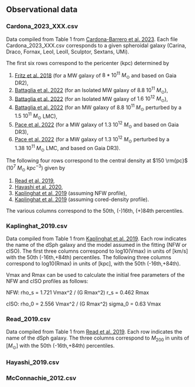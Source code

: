 ## Observational data


### Cardona_2023_XXX.csv 

Data compiled from Table 1 from [Cardona-Barrero et al. 2023](https://arxiv.org/abs/2304.06611). Each file Cardona_2023_XXX.csv corresponds to a given spheroidal galaxy (Carina, Draco, Fornax, LeoI, LeoII, Sculptor, Sextans, UMi). 

The first six rows correspond to the pericenter (kpc) determined by 
1. [Fritz et al. 2018](https://arxiv.org/abs/1805.00908) (for a MW galaxy of $8*10^11\ M_\odot$ and based on Gaia DR2),
2. [Battaglia et al. 2022](https://arxiv.org/abs/2106.08819) (for an Isolated MW galaxy of $8.8\ 10^{11}\ M_\odot$), 
3. [Battaglia et al. 2022](https://arxiv.org/abs/2106.08819) (for an Isolated MW galaxy of $1.6\ 10^{12}\ M_\odot$), 
4. [Battaglia et al. 2022](https://arxiv.org/abs/2106.08819) (for an MW galaxy of $8.8\ 10^{11}\ M_\odot$ perturbed by a $1.5\ 10^{11}\ M_\odot$ LMC), 
5. [Pace et al. 2022](https://arxiv.org/abs/2205.05699) (for a MW galaxy of $1.3\ 10^{12}\ M_\odot$ and based on Gaia DR3),
6. [Pace et al. 2022](https://arxiv.org/abs/2205.05699) (for a MW galaxy of $1.3\ 10^{12}\ M_\odot$ perturbed by a $1.38\ 10^{11}\ M_\odot$ LMC, and based on Gaia DR3).

The following four rows correspond to the central density at $150 \rm{pc}$ ($10^7\ M_\odot\ kpc^{−3}$) given by
1. [Read et al. 2019](https://arxiv.org/abs/1808.06634),
2. [Hayashi et al. 2020](https://arxiv.org/abs/2007.13780),
3. [Kaplinghat et al. 2019](https://arxiv.org/abs/1904.04939) (assuming NFW profile),
4. [Kaplinghat et al. 2019](https://arxiv.org/abs/1904.04939) (assuming cored-density profile).

The various columns correspond to the 50th, (-)16th, (+)84th percentiles.


### Kaplinghat_2019.csv 

Data compiled from Table 1 from [Kaplinghat et al. 2019](https://arxiv.org/abs/1904.04939). Each row indicates the name of the dSph galaxy and the model assumed in the fitting (NFW or cISO). The first three columns correspond to log10(Vmax) in units of [km/s] with the 50th (-16th,+84th) percentiles. The following three columns correspond to log10(Rmax) in units of [kpc], with the 50th (-16th,+84th).

Vmax and Rmax can be used to calculate the initial free parameters of the NFW and cISO profiles as follows:

NFW:
rho_s = 1.721 Vmax^2 / (G Rmax^2)
r_s = 0.462 Rmax

cISO:
rho_0 = 2.556 Vmax^2 / (G Rmax^2)
sigma_0 = 0.63 Vmax


### Read_2019.csv 
Data compiled from Table 1 from [Read et al. 2019](https://arxiv.org/abs/1808.06634). Each row indicates the name of the dSph galaxy. The three columns correspond to $M_{200}$ in units of $[M_\odot]$ with the 50th (-16th,+84th) percentiles.


### Hayashi_2019.csv 



### McConnachie_2012.csv 
